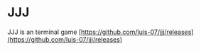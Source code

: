 # JJJ
JJJ is an terminal game
[https://github.com/luis-07/jjj/releases](https://github.com/luis-07/jjj/releases)
